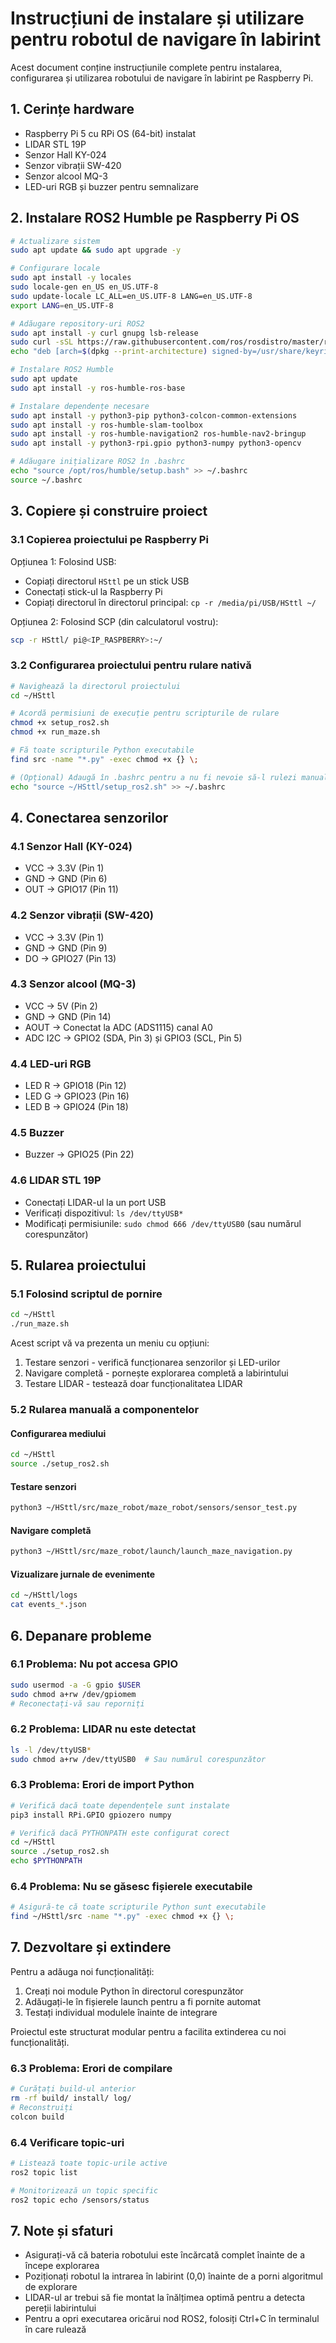 # Instrucțiuni de instalare și utilizare pentru robotul de navigare în labirint

Acest document conține instrucțiunile complete pentru instalarea, configurarea și utilizarea robotului de navigare în labirint pe Raspberry Pi.

## 1. Cerințe hardware

- Raspberry Pi 5 cu RPi OS (64-bit) instalat
- LIDAR STL 19P
- Senzor Hall KY-024
- Senzor vibrații SW-420
- Senzor alcool MQ-3
- LED-uri RGB și buzzer pentru semnalizare

## 2. Instalare ROS2 Humble pe Raspberry Pi OS

```bash
# Actualizare sistem
sudo apt update && sudo apt upgrade -y

# Configurare locale
sudo apt install -y locales
sudo locale-gen en_US en_US.UTF-8
sudo update-locale LC_ALL=en_US.UTF-8 LANG=en_US.UTF-8
export LANG=en_US.UTF-8

# Adăugare repository-uri ROS2
sudo apt install -y curl gnupg lsb-release
sudo curl -sSL https://raw.githubusercontent.com/ros/rosdistro/master/ros.key -o /usr/share/keyrings/ros-archive-keyring.gpg
echo "deb [arch=$(dpkg --print-architecture) signed-by=/usr/share/keyrings/ros-archive-keyring.gpg] http://packages.ros.org/ros2/ubuntu $(source /etc/os-release && echo $UBUNTU_CODENAME) main" | sudo tee /etc/apt/sources.list.d/ros2.list > /dev/null

# Instalare ROS2 Humble
sudo apt update
sudo apt install -y ros-humble-ros-base

# Instalare dependențe necesare
sudo apt install -y python3-pip python3-colcon-common-extensions
sudo apt install -y ros-humble-slam-toolbox
sudo apt install -y ros-humble-navigation2 ros-humble-nav2-bringup
sudo apt install -y python3-rpi.gpio python3-numpy python3-opencv

# Adăugare inițializare ROS2 în .bashrc
echo "source /opt/ros/humble/setup.bash" >> ~/.bashrc
source ~/.bashrc
```

## 3. Copiere și construire proiect

### 3.1 Copierea proiectului pe Raspberry Pi

Opțiunea 1: Folosind USB:
- Copiați directorul `HSttl` pe un stick USB
- Conectați stick-ul la Raspberry Pi
- Copiați directorul în directorul principal: `cp -r /media/pi/USB/HSttl ~/`

Opțiunea 2: Folosind SCP (din calculatorul vostru):
```bash
scp -r HSttl/ pi@<IP_RASPBERRY>:~/
```

### 3.2 Configurarea proiectului pentru rulare nativă

```bash
# Navighează la directorul proiectului
cd ~/HSttl

# Acordă permisiuni de execuție pentru scripturile de rulare
chmod +x setup_ros2.sh
chmod +x run_maze.sh

# Fă toate scripturile Python executabile
find src -name "*.py" -exec chmod +x {} \;

# (Opțional) Adaugă în .bashrc pentru a nu fi nevoie să-l rulezi manual de fiecare dată
echo "source ~/HSttl/setup_ros2.sh" >> ~/.bashrc
```

## 4. Conectarea senzorilor

### 4.1 Senzor Hall (KY-024)
- VCC → 3.3V (Pin 1)
- GND → GND (Pin 6)
- OUT → GPIO17 (Pin 11)

### 4.2 Senzor vibrații (SW-420)
- VCC → 3.3V (Pin 1)
- GND → GND (Pin 9)
- DO → GPIO27 (Pin 13)

### 4.3 Senzor alcool (MQ-3)
- VCC → 5V (Pin 2)
- GND → GND (Pin 14)
- AOUT → Conectat la ADC (ADS1115) canal A0
- ADC I2C → GPIO2 (SDA, Pin 3) și GPIO3 (SCL, Pin 5)

### 4.4 LED-uri RGB
- LED R → GPIO18 (Pin 12)
- LED G → GPIO23 (Pin 16)
- LED B → GPIO24 (Pin 18)

### 4.5 Buzzer
- Buzzer → GPIO25 (Pin 22)

### 4.6 LIDAR STL 19P
- Conectați LIDAR-ul la un port USB
- Verificați dispozitivul: `ls /dev/ttyUSB*`
- Modificați permisiunile: `sudo chmod 666 /dev/ttyUSB0` (sau numărul corespunzător)

## 5. Rularea proiectului

### 5.1 Folosind scriptul de pornire

```bash
cd ~/HSttl
./run_maze.sh
```

Acest script vă va prezenta un meniu cu opțiuni:
1. Testare senzori - verifică funcționarea senzorilor și LED-urilor
2. Navigare completă - pornește explorarea completă a labirintului
3. Testare LIDAR - testează doar funcționalitatea LIDAR

### 5.2 Rularea manuală a componentelor

#### Configurarea mediului
```bash
cd ~/HSttl
source ./setup_ros2.sh
```

#### Testare senzori
```bash
python3 ~/HSttl/src/maze_robot/maze_robot/sensors/sensor_test.py
```

#### Navigare completă
```bash
python3 ~/HSttl/src/maze_robot/launch/launch_maze_navigation.py
```

#### Vizualizare jurnale de evenimente
```bash
cd ~/HSttl/logs
cat events_*.json
```

## 6. Depanare probleme

### 6.1 Problema: Nu pot accesa GPIO

```bash
sudo usermod -a -G gpio $USER
sudo chmod a+rw /dev/gpiomem
# Reconectați-vă sau reporniți
```

### 6.2 Problema: LIDAR nu este detectat

```bash
ls -l /dev/ttyUSB*
sudo chmod a+rw /dev/ttyUSB0  # Sau numărul corespunzător
```

### 6.3 Problema: Erori de import Python

```bash
# Verifică dacă toate dependențele sunt instalate
pip3 install RPi.GPIO gpiozero numpy

# Verifică dacă PYTHONPATH este configurat corect
cd ~/HSttl
source ./setup_ros2.sh
echo $PYTHONPATH
```

### 6.4 Problema: Nu se găsesc fișierele executabile

```bash
# Asigură-te că toate scripturile Python sunt executabile
find ~/HSttl/src -name "*.py" -exec chmod +x {} \;
```

## 7. Dezvoltare și extindere

Pentru a adăuga noi funcționalități:

1. Creați noi module Python în directorul corespunzător
2. Adăugați-le în fișierele launch pentru a fi pornite automat
3. Testați individual modulele înainte de integrare

Proiectul este structurat modular pentru a facilita extinderea cu noi funcționalități.

### 6.3 Problema: Erori de compilare

```bash
# Curățați build-ul anterior
rm -rf build/ install/ log/
# Reconstruiți
colcon build
```

### 6.4 Verificare topic-uri

```bash
# Listează toate topic-urile active
ros2 topic list

# Monitorizează un topic specific
ros2 topic echo /sensors/status
```

## 7. Note și sfaturi

- Asigurați-vă că bateria robotului este încărcată complet înainte de a începe explorarea
- Poziționați robotul la intrarea în labirint (0,0) înainte de a porni algoritmul de explorare
- LIDAR-ul ar trebui să fie montat la înălțimea optimă pentru a detecta pereții labirintului
- Pentru a opri executarea oricărui nod ROS2, folosiți Ctrl+C în terminalul în care rulează
